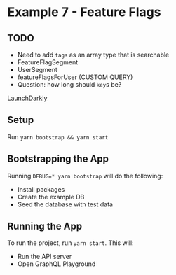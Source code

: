 # Example 7 - Feature Flags

## TODO

- Need to add `tags` as an array type that is searchable
- FeatureFlagSegment
- UserSegment
- featureFlagsForUser (CUSTOM QUERY)
- Question: how long should `key`s be?

[LaunchDarkly](https://apidocs.launchdarkly.com/reference)

## Setup

Run `yarn bootstrap && yarn start`

## Bootstrapping the App

Running `DEBUG=* yarn bootstrap` will do the following:

- Install packages
- Create the example DB
- Seed the database with test data

## Running the App

To run the project, run `yarn start`.  This will:

- Run the API server
- Open GraphQL Playground
